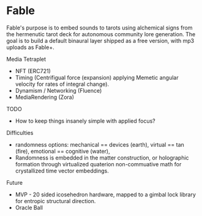# Fable
Fable's purpose is to embed sounds to tarots using alchemical signs from the hermenutic tarot deck for autonomous community lore generation. The goal is to build a default binaural layer shipped as a free version, with mp3 uploads as Fable+.

Media Tetraplet
- NFT (ERC721)
- Timing (Centrifigual force (expansion) applying Memetic angular velocity for rates of integral change).
- Dynamism / Networking (Fluence)
- MediaRendering (Zora)

TODO
- How to keep things insanely simple with applied focus?

Difficulties
- randomness options: mechanical == devices (earth), virtual == tan (fire), emotional == cognitive (water), 
- Randomness is embedded in the matter construction, or holographic formation through virtualized quaterion non-commuative math for crystallized time vector embeddings.

Future
- MVP - 20 sided icosehedron hardware, mapped to a gimbal lock library for entropic structural direction.
- Oracle Ball
